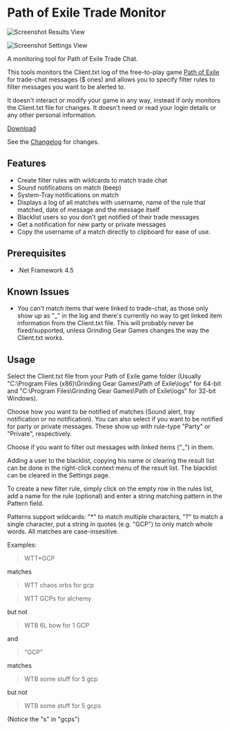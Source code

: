 Path of Exile Trade Monitor
===============

![Screenshot Results View](https://raw.github.com/Panaetius/PoETradeMonitor/master/img/ScreenshotResults.png)

![Screenshot Settings View](https://raw.github.com/Panaetius/PoETradeMonitor/master/img/ScreenshotSettings.png)

A monitoring tool for Path of Exile Trade Chat.

This tools monitors the Client.txt log of the free-to-play game [Path of Exile](http://www.pathofexile.com) for trade-chat messages ($ ones) and allows you to specify filter rules to filter messages you want to be alerted to.

It doesn't interact or modify your game in any way, instead if only monitors the Client.txt file for changes. It doesn't need or read your login details or any other personal information.

[Download](https://github.com/Panaetius/PoETradeMonitor/raw/master/binaries/PoEMonitor%20v0.3.zip)

See the [Changelog](https://github.com/Panaetius/PoETradeMonitor/blob/master/Changelog.md) for changes.

Features
--------
- Create filter rules with wildcards to match trade chat
- Sound notifications on match (beep)
- System-Tray notifications on match
- Displays a log of all matches with username, name of the rule that matched, date of message and the message itself
- Blacklist users so you don't get notified of their trade messages
- Get a notification for new party or private messages
- Copy the username of a match directly to clipboard for ease of use.

Prerequisites
-------------
- .Net Framework 4.5

Known Issues
------------
- You can't match items that were linked to trade-chat, as those only show up as "_" in the log and there's currently no way to get linked item information from the Client.txt file. This will probably never be fixed/supported, unless Grinding Gear Games changes the way the Client.txt works.

Usage
-----
Select the Client.txt file from your Path of Exile game folder (Usually "C:\Program Files (x86)\Grinding Gear Games\Path of Exile\logs" for 64-bit and "C:\Program Files\Grinding Gear Games\Path of Exile\logs" for 32-bit Windows).

Choose how you want to be notified of matches (Sound alert, tray notification or no notification). You can also select if you want to be notified for party or private messages. These show up with rule-type "Party" or "Private", respectively.

Choose if you want to filter out messages with linked items ("_") in them.

Adding a user to the blacklist, copying his name or clearing the result list can be done in the right-click context menu of the result list. The blacklist can be cleared in the Settings page.

To create a new filter rule, simply click on the empty row in the rules list, add a name for the rule (optional) and enter a string matching pattern in the Pattern field.

Patterns support wildcards: "*" to match multiple characters, "?" to match a single character, put a string in quotes (e.g. "GCP") to only match whole words. All matches are case-insesitive.

Examples:

> WTT*GCP

matches

> WTT chaos orbs for gcp

> WTT GCPs for alchemy

but not

>WTB 6L bow for 1 GCP
 
 
and
>"GCP"

matches

>WTB some stuff for 5 gcp

but not

>WTB some stuff for 5 gcps

(Notice the "s" in "gcps")

